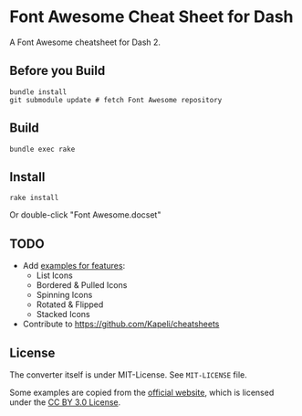 # Font Awesome Cheat Sheet for Dash

A Font Awesome cheatsheet for Dash 2.

## Before you Build

    bundle install
    git submodule update # fetch Font Awesome repository

## Build

    bundle exec rake

## Install

    rake install

Or double-click "Font Awesome.docset"

## TODO

* Add [examples for features](http://fontawesome.io/examples/):
  * List Icons
  * Bordered & Pulled Icons
  * Spinning Icons
  * Rotated & Flipped
  * Stacked Icons
* Contribute to https://github.com/Kapeli/cheatsheets

## License

The converter itself is under MIT-License. See `MIT-LICENSE` file.

Some examples are copied from the [official website](http://fontawesome.io/examples/), which is licensed under the [CC BY 3.0 License](http://creativecommons.org/licenses/by/3.0/).

